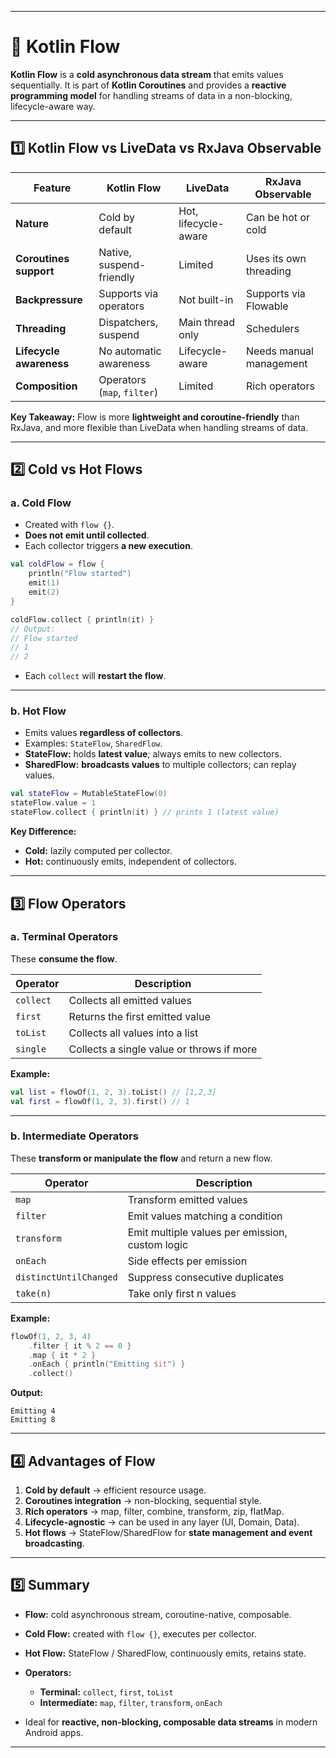 
---

# 🌊 Kotlin Flow

**Kotlin Flow** is a **cold asynchronous data stream** that emits values sequentially. It is part of **Kotlin Coroutines** and provides a **reactive programming model** for handling streams of data in a non-blocking, lifecycle-aware way.

---

## 1️⃣ Kotlin Flow vs LiveData vs RxJava Observable

| Feature                 | Kotlin Flow                 | LiveData             | RxJava Observable       |
| ----------------------- | --------------------------- | -------------------- | ----------------------- |
| **Nature**              | Cold by default             | Hot, lifecycle-aware | Can be hot or cold      |
| **Coroutines support**  | Native, suspend-friendly    | Limited              | Uses its own threading  |
| **Backpressure**        | Supports via operators      | Not built-in         | Supports via Flowable   |
| **Threading**           | Dispatchers, suspend        | Main thread only     | Schedulers              |
| **Lifecycle awareness** | No automatic awareness      | Lifecycle-aware      | Needs manual management |
| **Composition**         | Operators (`map`, `filter`) | Limited              | Rich operators          |

**Key Takeaway:** Flow is more **lightweight and coroutine-friendly** than RxJava, and more flexible than LiveData when handling streams of data.

---

## 2️⃣ Cold vs Hot Flows

### a. **Cold Flow**

* Created with `flow {}`.
* **Does not emit until collected**.
* Each collector triggers **a new execution**.

```kotlin
val coldFlow = flow {
    println("Flow started")
    emit(1)
    emit(2)
}

coldFlow.collect { println(it) }
// Output:
// Flow started
// 1
// 2
```

* Each `collect` will **restart the flow**.

---

### b. **Hot Flow**

* Emits values **regardless of collectors**.
* Examples: `StateFlow`, `SharedFlow`.
* **StateFlow:** holds **latest value**; always emits to new collectors.
* **SharedFlow:** **broadcasts values** to multiple collectors; can replay values.

```kotlin
val stateFlow = MutableStateFlow(0)
stateFlow.value = 1
stateFlow.collect { println(it) } // prints 1 (latest value)
```

**Key Difference:**

* **Cold:** lazily computed per collector.
* **Hot:** continuously emits, independent of collectors.

---

## 3️⃣ Flow Operators

### a. Terminal Operators

These **consume the flow**.

| Operator  | Description                               |
| --------- | ----------------------------------------- |
| `collect` | Collects all emitted values               |
| `first`   | Returns the first emitted value           |
| `toList`  | Collects all values into a list           |
| `single`  | Collects a single value or throws if more |

**Example:**

```kotlin
val list = flowOf(1, 2, 3).toList() // [1,2,3]
val first = flowOf(1, 2, 3).first() // 1
```

---

### b. Intermediate Operators

These **transform or manipulate the flow** and return a new flow.

| Operator               | Description                                     |
| ---------------------- | ----------------------------------------------- |
| `map`                  | Transform emitted values                        |
| `filter`               | Emit values matching a condition                |
| `transform`            | Emit multiple values per emission, custom logic |
| `onEach`               | Side effects per emission                       |
| `distinctUntilChanged` | Suppress consecutive duplicates                 |
| `take(n)`              | Take only first n values                        |

**Example:**

```kotlin
flowOf(1, 2, 3, 4)
    .filter { it % 2 == 0 }
    .map { it * 2 }
    .onEach { println("Emitting $it") }
    .collect()
```

**Output:**

```
Emitting 4
Emitting 8
```

---

## 4️⃣ Advantages of Flow

1. **Cold by default** → efficient resource usage.
2. **Coroutines integration** → non-blocking, sequential style.
3. **Rich operators** → map, filter, combine, transform, zip, flatMap.
4. **Lifecycle-agnostic** → can be used in any layer (UI, Domain, Data).
5. **Hot flows** → StateFlow/SharedFlow for **state management and event broadcasting**.

---

## 5️⃣ Summary

* **Flow:** cold asynchronous stream, coroutine-native, composable.
* **Cold Flow:** created with `flow {}`, executes per collector.
* **Hot Flow:** StateFlow / SharedFlow, continuously emits, retains state.
* **Operators:**

  * **Terminal:** `collect`, `first`, `toList`
  * **Intermediate:** `map`, `filter`, `transform`, `onEach`
* Ideal for **reactive, non-blocking, composable data streams** in modern Android apps.

---

